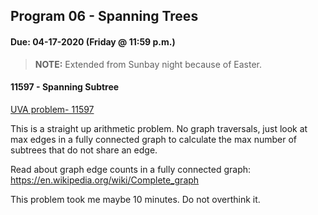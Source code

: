 ## Program 06 - Spanning Trees
#### Due: 04-17-2020 (Friday @ 11:59 p.m.)

>**NOTE:** Extended from Sunbay night because of Easter.

#### 11597 - Spanning Subtree
[UVA problem- 11597](https://onlinejudge.org/index.php?option=com_onlinejudge&Itemid=8&category=24&page=show_problem&problem=2644)


This is a straight up arithmetic problem. No graph traversals, just look at max edges in a fully connected graph to calculate the max number of subtrees that do not share an edge.

Read about graph edge counts in a fully connected graph: https://en.wikipedia.org/wiki/Complete_graph 

This problem took me maybe 10 minutes. Do not overthink it.

